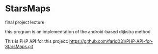 # StarsMaps
final project lecture

this program is an implementation of the android-based dijkstra method

This is PHP API for this project:
https://github.com/farid031/PHP-API-for-StarsMaps.git
